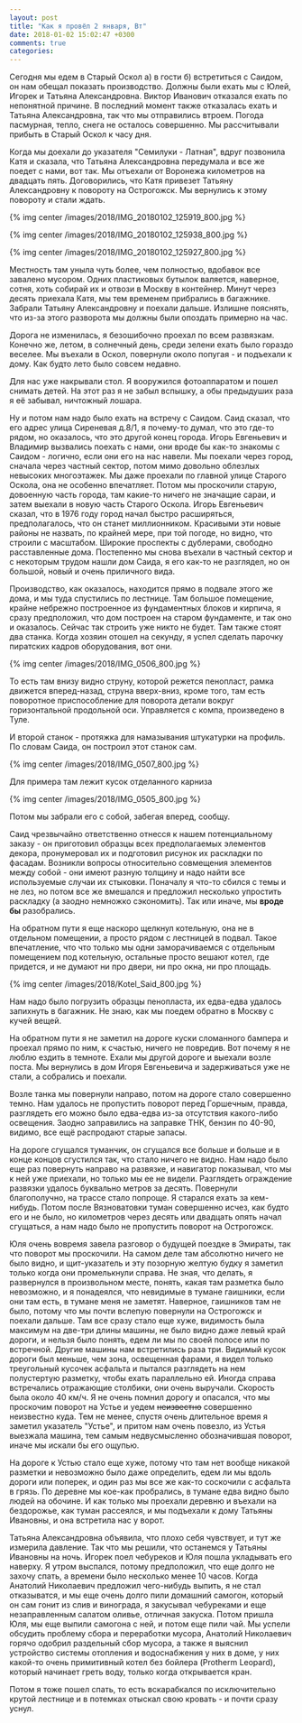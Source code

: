 ```yaml
---
layout: post
title: "Как я провёл 2 января, Вт"
date: 2018-01-02 15:02:47 +0300
comments: true
categories: 
---
```

Сегодня мы едем в Старый Оскол а) в гости б) встретиться с Саидом, он нам обещал показать производство. Должны были ехать мы с Юлей, Игорек и Татьяна Александровна. Виктор Иванович отказался ехать по непонятной причине. В последний момент также отказалась ехать и Татьяна Александровна, так что мы отправились втроем. Погода пасмурная, тепло, снега не осталось совершенно. Мы рассчитывали прибыть в Старый Оскол к часу дня.

Когда мы доехали до указателя "Семилуки - Латная", вдруг позвонила Катя и сказала, что Татьяна Александровна передумала и все же поедет с нами, вот так. Мы отъехали от Воронежа километров на двадцать пять. Договорились, что Катя привезет Татьяну Александровну к повороту на Острогожск. Мы вернулись к этому повороту и стали ждать.

{% img center /images/2018/IMG_20180102_125919_800.jpg %}

{% img center /images/2018/IMG_20180102_125938_800.jpg %}

{% img center /images/2018/IMG_20180102_125927_800.jpg %}

Местность там уныла чуть более, чем полностью, вдобавок все завалено мусором. Одних пластиковых бутылок валяется, наверное, сотня, хоть собирай их и отвози в Москву в контейнер. Минут через десять приехала Катя, мы тем временем прибрались в багажнике. Забрали Татьяну Александровну и поехали дальше. Излишне пояснять, что из-за этого разворота мы должны были опоздать примерно на час. 

Дорога не изменилась, я безошибочно проехал по всем развязкам. Конечно же, летом, в солнечный день, среди зелени ехать было гораздо веселее. Мы въехали в Оскол, повернули около попугая - и подъехали к дому. Как будто лето было совсем недавно. 

Для нас уже накрывали стол. Я вооружился фотоаппаратом и пошел снимать детей. На этот раз я не забыл вспышку, а обы предыдуших раза я её забывал, ничтожный лошара.


Ну и потом нам надо было ехать на встречу с Саидом. Саид сказал, что его адрес улица Сиреневая д.8/1, я почему-то думал, что это где-то рядом, но оказалось, что это другой конец города. Игорь Евгеньевич и Владимир вызвались поехать с нами, они вроде бы как-то знакомы с Саидом - логично, если они его на нас навели. Мы поехали через город, сначала через частный сектор, потом мимо довольно облезлых невысоких многоэтажек. Мы даже проехали по главной улице Старого Оскола, она не особенно впечатляет. Потом мы проскочили старую, довоенную часть города, там какие-то ничего не значащие сараи, и затем выехали в новую часть Старого Оскола. Игорь Евгеньевич сказал, что в 1976 году город начал быстро расширяться, предполагалось, что он станет миллионником. Красивыми эти новые районы не назвать, по крайней мере, при той погоде, но видно, что строили с масштабом. Широкие проспекты с дублерами, свободно расставленные дома. Постепенно мы снова въехали в частный сектор и с некоторым трудом нашли дом Саида, я его как-то не разглядел, но он большой, новый и очень приличного вида.

Производство, как оказалось, находится прямо в подвале этого же дома, и мы туда спустились по лестнице. Там большое помещение, крайне небрежно построенное из фундаментных блоков и кирпича, я сразу предположил, что дом построен на старом фундаменте, и так оно и оказалось. Сейчас так строить уже никто не будет. Там также стоят два станка. Когда хозяин отошел на секунду, я успел сделать парочку пиратских кадров оборудования, вот они.

{% img center /images/2018/IMG_0506_800.jpg %}

То есть там внизу видно струну, которой режется пенопласт, рамка движется вперед-назад, струна вверх-вниз, кроме того, там есть поворотное приспособление для поворота детали вокруг горизонтальной продольной оси. Управляется с компа, произведено в Туле.

И второй станок - протяжка для намазывания штукатурки на профиль. По словам Саида, он построил этот станок сам.

{% img center /images/2018/IMG_0507_800.jpg %}

Для примера там лежит кусок отделанного карниза

{% img center /images/2018/IMG_0505_800.jpg %}

Потом мы забрали его с собой, забегая вперед, сообщу.

Саид чрезвычайно ответственно отнесся к нашем потенциальному заказу - он приготовил образцы всех предполагаемых элементов декора, пронумеровал их и подготовил рисунок их раскладки по фасадам. Возникли вопросы относительно совмещения элементов между собой - они имеют разную толщину и надо найти все используемые случаи их стыковки. Поначалу я что-то сбился с темы и не лез, но потом все же вмешался и предложил несколько упростить раскладку (а заодно немножко сэкономить). Так или иначе, мы **вроде бы** разобрались. 

На обратном пути я еще наскоро щелкнул котельную, она не в отдельном помещении, а просто рядом с лестницей в подвал. Такое впечатление, что что только мы одни заморачиваемся с отдельным помещением под котельную, остальные просто вешают котел, где придется, и не думают ни про двери, ни про окна, ни про площадь. 

{% img center /images/2018/Kotel_Said_800.jpg %}

Нам надо было погрузить образцы пенопласта, их едва-едва удалось запихнуть в багажник. Не знаю, как мы поедем обратно в Москву с кучей вещей.

На обратном пути я не заметил на дороге куски сломанного бампера и проехал прямо по ним, к счастью, ничего не повредив. Вот почему я не люблю ездить в темноте. Ехали мы другой дороге и выехали возле поста. Мы вернулись в дом Игоря Евгеньевича и задерживаться уже не стали, а собрались и поехали.

Возле танка мы повернули направо, потом на дороге стало совершенно темно. Нам удалось не пропустить поворот перед Горшечным, правда, разглядеть его можно было едва-едва из-за отсутствия какого-либо освещения. Заодно заправились на заправке ТНК, бензин по 40-90, видимо, все ещё распродают старые запасы.

На дороге сгущался туманчик, он сгущался все больше и больше и в конце концов сгустился так, что стало ничего не видно. Нам надо было еще раз повернуть направо на развязке, и навигатор показывал, что мы к ней уже приехали, но только мы ее не видели. Разглядеть ограждение развязки удалось буквально метров за десять. Повернули благополучно, на трассе стало попроще. Я старался ехать за кем-нибудь. Потом после Вязноватовки туман совершенно исчез, как будто его и не было, но километров через десять или двадцать опять начал сгущаться, а нам надо было не пропустить поворот на Острогожск.

Юля очень вовремя завела разговор о будущей поездке в Эмираты, так что поворот мы проскочили. На самом деле там абсолютно ничего не было видно, и щит-указатель и эту позорную желтую будку я заметил только когда они промелькнули справа. Не зная, что делать, я развернулся в произвольном месте, понять, какая там разметка было невозможно, и я понадеялся, что невидимые в тумане гаишники, если они там есть, в тумане меня не заметят. Наверное, гаишников там не было, потому что мы почти вслепую повернули на Острогожск и поехали дальше. Там все сразу стало еще хуже, видимость была максимум на две-три длины машины, не было видно даже левый край дороги, и нельзя было понять, едем ли мы по своей полосе или по встречной. Другие машины нам встретились раза три. Видимый кусок дороги был меньше, чем зона, освещенная фарами, я видел только треугольный кусочек асфальта и пытался разглядеть на нем полустертую разметку, чтобы ехать параллельно ей. Иногда справа встречались отражающие столбики, они очень выручали. Скорость была около 40 км/ч. Я не очень помнил дорогу и опасался, что мы проскочим поворот на Устье и уедем ~~неизвестно~~ совершенно неизвестно куда. Тем не менее, спустя очень длительное время я заметил указатель "Устье", и притом нам очень повезло, из Устья выезжала машина, тем самым недвусмысленно обозначившая поворот, иначе мы искали бы его ощупью.

На дороге к Устью стало еще хуже, потому что там нет вообще никакой разметки и невозможно было даже определить, едем ли мы вдоль дороги или поперек, и один раз мы все же как-то соскочили с асфальта в грязь. По деревне мы кое-как пробрались, в тумане едва видно было людей на обочине. И как только мы проехали деревню и въехали на бездорожье, как туман рассеялся, и мы подъехали к дому Татьяны Ивановны, и она встретила нас у ворот.

Татьяна Александровна объявила, что плохо себя чувствует, и тут же измерила давление. Так что мы решили, что останемся у Татьяны Ивановны на ночь. Игорек поел чебуреков и Юля пошла укладывать его наверху. Я утром выспался, потому предположил, что еще долго не захочу спать, а времени было несколько менее 10 часов. Когда Анатолий Николаевич предложил чего-нибудь выпить, я не стал отказыватся, и мы еще очень долго пили домашний самогон, который он сам гонит из слив и винограда, я закусывал чебуреками и еще незаправленным салатом оливье, отличная закуска. Потом пришла Юля, мы еще выпили самогона с ней, и потом еще пили чай. Мы успели обсудить проблему сбора и переработки мусора, Анатолий Николаевич горячо одобрил раздельный сбор мусора, а также я выяснил устройство системы отопления и водоснабжения у них в доме, у них какой-то очень примитивный котел без бойлера (Protherm Leopard), который начинает греть воду, только когда открывается кран.

Потом я тоже пошел спать, то есть вскарабкался по исключительно крутой лестнице и в потемках отыскал свою кровать - и почти сразу уснул.